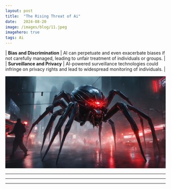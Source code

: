 ```yaml
---
layout:	post
title:	"The Rising Threat of Ai"
date:	2024-08-20
image: /images/blog/11.jpeg
imagehero: true
tags: Ai
--- 
```

| **Bias and Discrimination**     | AI can perpetuate and even exacerbate biases if not carefully managed, leading to unfair treatment of individuals or groups.                                   |
| **Surveillance and Privacy**    | AI-powered surveillance technologies could infringe on privacy rights and lead to widespread monitoring of individuals.                                         |

![](/images/blog/download.jpeg)

---
---
---



  
